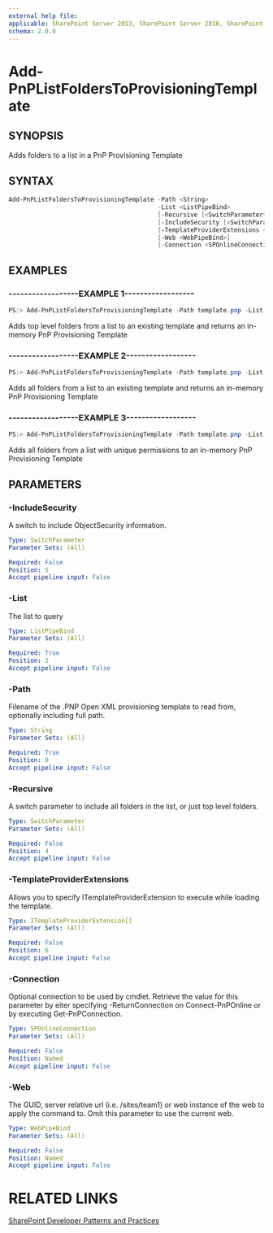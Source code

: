 ```yaml
---
external help file:
applicable: SharePoint Server 2013, SharePoint Server 2016, SharePoint Online
schema: 2.0.0
---
```

# Add-PnPListFoldersToProvisioningTemplate

## SYNOPSIS
Adds folders to a list in a PnP Provisioning Template

## SYNTAX 

```powershell
Add-PnPListFoldersToProvisioningTemplate -Path <String>
                                         -List <ListPipeBind>
                                         [-Recursive [<SwitchParameter>]]
                                         [-IncludeSecurity [<SwitchParameter>]]
                                         [-TemplateProviderExtensions <ITemplateProviderExtension[]>]
                                         [-Web <WebPipeBind>]
                                         [-Connection <SPOnlineConnection>]
```

## EXAMPLES

### ------------------EXAMPLE 1------------------
```powershell
PS:> Add-PnPListFoldersToProvisioningTemplate -Path template.pnp -List 'PnPTestList'
```

Adds top level folders from a list to an existing template and returns an in-memory PnP Provisioning Template

### ------------------EXAMPLE 2------------------
```powershell
PS:> Add-PnPListFoldersToProvisioningTemplate -Path template.pnp -List 'PnPTestList' -Recursive
```

Adds all folders from a list to an existing template and returns an in-memory PnP Provisioning Template

### ------------------EXAMPLE 3------------------
```powershell
PS:> Add-PnPListFoldersToProvisioningTemplate -Path template.pnp -List 'PnPTestList' -Recursive -IncludeSecurity
```

Adds all folders from a list with unique permissions to an in-memory PnP Provisioning Template

## PARAMETERS

### -IncludeSecurity
A switch to include ObjectSecurity information.

```yaml
Type: SwitchParameter
Parameter Sets: (All)

Required: False
Position: 5
Accept pipeline input: False
```

### -List
The list to query

```yaml
Type: ListPipeBind
Parameter Sets: (All)

Required: True
Position: 2
Accept pipeline input: False
```

### -Path
Filename of the .PNP Open XML provisioning template to read from, optionally including full path.

```yaml
Type: String
Parameter Sets: (All)

Required: True
Position: 0
Accept pipeline input: False
```

### -Recursive
A switch parameter to include all folders in the list, or just top level folders.

```yaml
Type: SwitchParameter
Parameter Sets: (All)

Required: False
Position: 4
Accept pipeline input: False
```

### -TemplateProviderExtensions
Allows you to specify ITemplateProviderExtension to execute while loading the template.

```yaml
Type: ITemplateProviderExtension[]
Parameter Sets: (All)

Required: False
Position: 6
Accept pipeline input: False
```

### -Connection
Optional connection to be used by cmdlet. Retrieve the value for this parameter by eiter specifying -ReturnConnection on Connect-PnPOnline or by executing Get-PnPConnection.

```yaml
Type: SPOnlineConnection
Parameter Sets: (All)

Required: False
Position: Named
Accept pipeline input: False
```

### -Web
The GUID, server relative url (i.e. /sites/team1) or web instance of the web to apply the command to. Omit this parameter to use the current web.

```yaml
Type: WebPipeBind
Parameter Sets: (All)

Required: False
Position: Named
Accept pipeline input: False
```

# RELATED LINKS

[SharePoint Developer Patterns and Practices](http://aka.ms/sppnp)